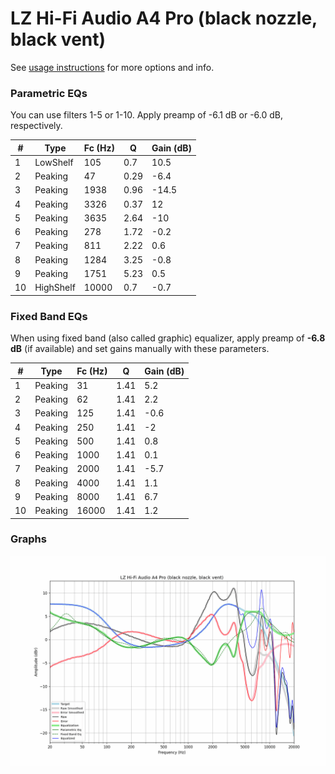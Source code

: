 # LZ Hi-Fi Audio A4 Pro (black nozzle, black vent)
See [usage instructions](https://github.com/jaakkopasanen/AutoEq#usage) for more options and info.

### Parametric EQs
You can use filters 1-5 or 1-10. Apply preamp of -6.1 dB or -6.0 dB, respectively.

|   # | Type      |   Fc (Hz) |    Q |   Gain (dB) |
|-----|-----------|-----------|------|-------------|
|   1 | LowShelf  |       105 | 0.7  |        10.5 |
|   2 | Peaking   |        47 | 0.29 |        -6.4 |
|   3 | Peaking   |      1938 | 0.96 |       -14.5 |
|   4 | Peaking   |      3326 | 0.37 |        12   |
|   5 | Peaking   |      3635 | 2.64 |       -10   |
|   6 | Peaking   |       278 | 1.72 |        -0.2 |
|   7 | Peaking   |       811 | 2.22 |         0.6 |
|   8 | Peaking   |      1284 | 3.25 |        -0.8 |
|   9 | Peaking   |      1751 | 5.23 |         0.5 |
|  10 | HighShelf |     10000 | 0.7  |        -0.7 |

### Fixed Band EQs
When using fixed band (also called graphic) equalizer, apply preamp of **-6.8 dB** (if available) and set gains manually with these parameters.

|   # | Type    |   Fc (Hz) |    Q |   Gain (dB) |
|-----|---------|-----------|------|-------------|
|   1 | Peaking |        31 | 1.41 |         5.2 |
|   2 | Peaking |        62 | 1.41 |         2.2 |
|   3 | Peaking |       125 | 1.41 |        -0.6 |
|   4 | Peaking |       250 | 1.41 |        -2   |
|   5 | Peaking |       500 | 1.41 |         0.8 |
|   6 | Peaking |      1000 | 1.41 |         0.1 |
|   7 | Peaking |      2000 | 1.41 |        -5.7 |
|   8 | Peaking |      4000 | 1.41 |         1.1 |
|   9 | Peaking |      8000 | 1.41 |         6.7 |
|  10 | Peaking |     16000 | 1.41 |         1.2 |

### Graphs
![](./LZ%20Hi-Fi%20Audio%20A4%20Pro%20(black%20nozzle,%20black%20vent).png)
